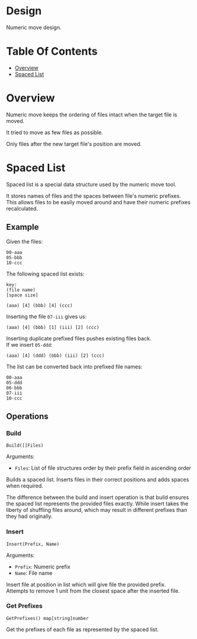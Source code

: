 # Design
Numeric move design.

# Table Of Contents
- [Overview](#overview)
- [Spaced List](#spaced-list)

# Overview
Numeric move keeps the ordering of files intact when the target file is moved.  

It tried to move as few files as possible.  

Only files after the new target file's position are moved.

# Spaced List
Spaced list is a special data structure used by the numeric move tool.  

It stores names of files and the spaces between file's numeric prefixes.  
This allows files to be easily moved around and have their numeric 
prefixes recalculated.

## Example
Given the files:

```
00-aaa
05-bbb
10-ccc
```

The following spaced list exists:

```
key:
(file name)
[space size]
```
```
(aaa) [4] (bbb) [4] (ccc)
```

Inserting the file `07-iii` gives us:

```
(aaa) [4] (bbb) [1] (iii) [2] (ccc)
```

Inserting duplicate prefixed files pushes existing files back.  
If we insert `05-ddd`:

```
(aaa) [4] (ddd) (bbb) (iii) [2] (ccc)
```

The list can be converted back into prefixed file names:

```
00-aaa
05-ddd
06-bbb
07-iii
10-ccc
```

## Operations
### Build
`Build([]Files)`

Arguments:

- `Files`: List of file structures order by their prefix field in 
  ascending order
  
Builds a spaced list. Inserts files in their correct positions and adds spaces 
when required.  

The difference between the build and insert operation is that build ensures the 
spaced list represents the provided files exactly. While insert takes the 
liberty of shuffling files around, which may result in different prefixes than 
they had originally.

### Insert
`Insert(Prefix, Name)`  

Arguments:

- `Prefix`: Numeric prefix
- `Name`: File name

Insert file at position in list which will give file the provided prefix.  
Attempts to remove 1 unit from the closest space after the inserted file.

### Get Prefixes
`GetPrefixes() map[string]number`

Get the prefixes of each file as represented by the spaced list.
